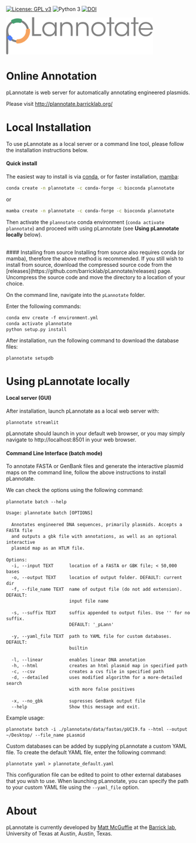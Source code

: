 [![License: GPL v3](https://img.shields.io/badge/License-GPL%20v3-blue.svg)](https://www.gnu.org/licenses/gpl-3.0)
![Python 3](https://img.shields.io/badge/Language-Python_3-steelblue.svg)
[![DOI](https://zenodo.org/badge/DOI/10.1093/nar/gkab374.svg)](https://doi.org/10.1093/nar/gkab374)


<img width="400" alt="pLannotate_logo" src="plannotate/data/images/pLannotate.png">

Online Annotation
=================

pLannotate is web server for automatically annotating engineered plasmids.

Please visit http://plannotate.barricklab.org/


Local Installation
==================
To use pLannotate as a local server or a command line tool, please follow the installation instructions below.
#### Quick install

The easiest way to install is via [conda](https://docs.conda.io/en/latest/), or for faster installation, [mamba](https://github.com/mamba-org/mamba):

```bash
conda create -n plannotate -c conda-forge -c bioconda plannotate
```
or
```bash
mamba create -n plannotate -c conda-forge -c bioconda plannotate
```

Then activate the `plannotate` conda environment (`conda activate plannotate`) and proceed with using pLannotate (see **Using pLannotate locally** below).

<br>
#### Installing from source
Installing from source also requires conda (or mamba), therefore the above method is recommended. If you still wish to install from source, download the compressed source code from the [releases](https://github.com/barricklab/pLannotate/releases) page. Uncompress the source code and move the directory to a location of your choice.

On the command line, navigate into the `pLannotate` folder.

Enter the following commands:
```
conda env create -f environment.yml
conda activate plannotate
python setup.py install
```

After installation, run the following command to download the database files:
```
plannotate setupdb
```

Using pLannotate locally
=====
#### Local server (GUI)

After installation, launch pLannotate as a local web server with:
```
plannotate streamlit
```

pLannotate should launch in your default web browser, or you may simply navigate to http://localhost:8501 in your web browser.

#### Command Line Interface (batch mode)

To annotate FASTA or GenBank files and generate the interactive plasmid maps on the command line,
follow the above instructions to install pLannotate.

We can check the options using the following command:

`plannotate batch --help`

```
Usage: plannotate batch [OPTIONS]

  Annotates engineered DNA sequences, primarily plasmids. Accepts a FASTA file
  and outputs a gbk file with annotations, as well as an optional interactive
  plasmid map as an HTLM file.

Options:
  -i, --input TEXT      location of a FASTA or GBK file; < 50,000 bases
  -o, --output TEXT     location of output folder. DEFAULT: current dir
  -f, --file_name TEXT  name of output file (do not add extension). DEFAULT:
                        input file name

  -s, --suffix TEXT     suffix appended to output files. Use '' for no suffix.
                        DEFAULT: '_pLann'

  -y, --yaml_file TEXT  path to YAML file for custom databases. DEFAULT:
                        builtin

  -l, --linear          enables linear DNA annotation
  -h, --html            creates an html plasmid map in specified path
  -c, --csv             creates a cvs file in specified path
  -d, --detailed        uses modified algorithm for a more-detailed search
                        with more false positives

  -x, --no_gbk          supresses GenBank output file
  --help                Show this message and exit.
  ```

Example usage:
```
plannotate batch -i ./plannotate/data/fastas/pUC19.fa --html --output ~/Desktop/ --file_name pLasmid
```

Custom databases can be added by supplying pLannotate a custom YAML file. To create the default YAML file, enter the following command:
```
plannotate yaml > plannotate_default.yaml
```

This configuration file can be edited to point to other external databases that you wish to use. When launching pLannotate, you can specify the path to your custom YAML file using the `--yaml_file` option. 

About
=====
pLannotate is currently developed by [Matt McGuffie](https://twitter.com/matt_mcguffie) at the [Barrick lab](https://barricklab.org/twiki/bin/view/Lab), University of Texas at Austin, Austin, Texas.

